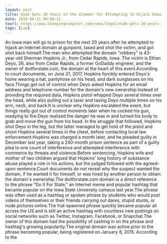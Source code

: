 ```yaml
---
layout: post
title: Dude Gets 20 Years in the Slammer for Attempting to Hijack Domain at Gunpoint
date: 2018-06-21 00:00:11
tourl: https://www.bleepingcomputer.com/news/legal/dude-gets-20-years-in-the-slammer-for-attempting-to-hijack-domain-at-gunpoint/
tags: [Law]
---
```

An Iowa man will go to prison for the next 20 years after he attempted to hijack an Internet domain at gunpoint, tased and shot the victim, and got shot back himself.The man who attempted the domain "robbery" is 43-year-old Sherman Hopkins Jr., from Cedar Rapids, Iowa. The victim is Ethan Deyo, 26, also from Cedar Rapids, a former GoDaddy engineer, and the owner of doitforstate.com, the domain at the heart of this event.According to court documents, on June 21, 2017, Hopkins forcibly entered Deyo's home wearing a hat, pantyhose on his head, and dark sunglasses on his face.Things got out of control when Deyo asked Hopkins for an email address and telephone number for the domain's new ownership.Instead of providing the required data, Hopkins pistol whipped Deyo several times over the head, while also pulling out a taser and tasing Deyo multiple times on his arm, neck, and back.It is unclear why Hopkins escalated the event, but things really got out of control moments later when he cocked his gun, readying to fire.Deyo realized the danger he was in and turned his body to grab and move the gun from his head. In the struggle that followed, Hopkins shot Deyo in the leg, but the latter managed to get hold of the pistol and shoot Hopkins several times in the chest, before contacting local law enforcement.Hopkins was charged a month later, and he pleaded guilty in December last year, taking a 240-month prison sentence as part of a guilty plea to one count of interference and attempted interference with commerce by threats and violence.Before sentencing, Hopkins wife and mother of two children argued that Hopkins' long history of substance abuse played a role in his actions, but the judged followed with the agreed-upon sentence.Court documents do not reveal why the suspect wanted the domain, if he wanted it for himself, or was hired by another person to obtain the domain's ownership.The doitforstate.com domain is a direct reference to the phrase "Do It For State," an Internet meme and popular hashtag that became popular on the Iowa State University campus last year.The phrase was often used as a hashtag or spoken phrase by students who would post videos of themselves or their friends carrying out dares, stupid stunts, or nude pictures online.The frat-spawned phrase quickly became popular all across the US and is still an active hashtag with countless new postings on social networks such as Twitter, Instagram, Facebook, or Snapchat.The owner of this domain had the possibility of cashing in on the phrase and hashtag's growing popularity.The original domain was active prior to the phrase becoming popular, being registered on January 8, 2015. According to the 